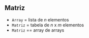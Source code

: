 ## Matriz

- `Array` = lista de *n* elementos
- `Matriz` = tabela de *n* x *m* elementos
- `Matriz` == array de arrays
